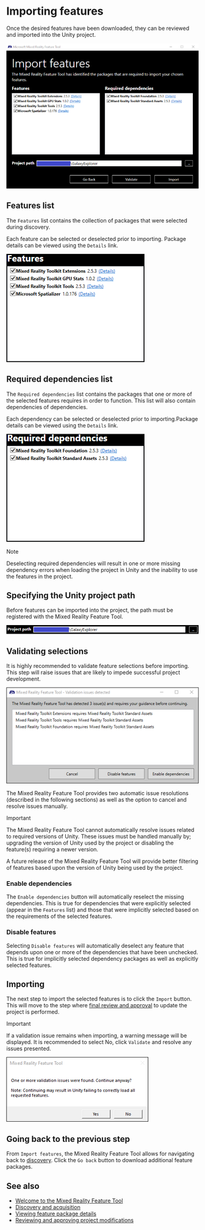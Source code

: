 # Importing features

Once the desired features have been downloaded, they can be reviewed and imported into the Unity project.

![Importing features](images/FeatureToolImport.png)

## Features list

The `Features` list contains the collection of packages that were selected during discovery.

Each feature can be selected or deselected prior to importing. Package details can be viewed using the `Details` link.

![Features list](images/FeaturesList.png)

## Required dependencies list

The `Required dependencies` list contains the packages that one or more of the selected features requires in order to function. This list will also contain dependencies of dependencies.

Each dependency can be selected or deselected prior to importing.Package details can be viewed using the `Details` link.

![Dependencies list](images/RequiredDependencyList.png)

> [!NOTE]
> Deselecting required dependencies will result in one or more missing dependency errors when loading the project in Unity and the inability to use the features in the project.

## Specifying the Unity project path

Before features can be imported into the project, the path must be registered with the Mixed Reality Feature Tool.

![Setting project path](images/ProjectPath.png)

## Validating selections

It is highly recommended to validate feature selections before importing. This step will raise issues that are likely to impede successful project development.

![Validation issues](images/ValidationIssues.png)

The Mixed Reality Feature Tool provides two automatic issue resolutions (described in the following sections) as well as the option to cancel and resolve issues manually.

> [!IMPORTANT]
> The Mixed Reality Feature Tool cannot automatically resolve issues related to required versions of Unity. These issues must be handled manually by; upgrading the version of Unity used by the project or disabling the feature(s) requiring a newer version.
>
> A future release of the Mixed Reality Feature Tool will provide better filtering of features based upon the version of Unity being used by the project.

### Enable dependencies

The `Enable dependencies` button will automatically reselect the missing dependencies. This is true for dependencies that were explicitly selected (appear in the `Features` list) and those that were implicitly selected based on the requirements of the selected features.

### Disable features

Selecting `Disable features` will automatically deselect any feature that depends upon one or more of the dependencies that have been unchecked. This is true for implicitly selected dependency packages as well as explicitly selected features.

## Importing

The next step to import the selected features is to click the `Import` button. This will move to the step where [final review and approval](ReviewingAndApprovingChanges.md) to update the project is performed.

> [!IMPORTANT]
> If a validation issue remains when importing, a warning message will be displayed. It is recommended to select No, click `Validate` and resolve any issues presented.
>
> ![Continue with validation issues](images/ValidationContinueAnyway.png)

## Going back to the previous step

From `Import features`, the Mixed Reality Feature Tool allows for navigating back to [discovery](DiscoveringAndAquiringFeatures.md). Click the `Go back` button to download additional feature packages.

## See also

- [Welcome to the Mixed Reality Feature Tool](WelcomeToTheMixedRealityFeatureTool.md)
- [Discovery and acquisition](DiscoveringAndAquiringFeatures.md)
- [Viewing feature package details](ViewingFeaturePackageDetails.md)
- [Reviewing and approving project modifications](ReviewingAndApprovingChanges.md)